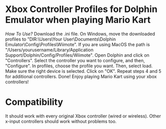 # Xbox Controller Profiles for Dolphin Emulator when playing Mario Kart

*How To Use?*
Download the .ini file.
On Windows, move the downloaded profiles to "DIR:\Users\Your User\Documents\Dolphin Emulator\Config\Profiles\Wiimote". If you are using MacOS the path is "/Users/yourusername/Library/Application Support/Dolphin/Config/Profiles/Wiimote".
Open Dolphin and click on "Controllers".
Select the controller you want to configure, and then, "Configure".
In profiles, choose the profile you want. Then, select load. Make sure the right device is selected. Click on "OK".
Repeat steps 4 and 5 for additional controllers.
Done! Enjoy playing Mario Kart using your xbox controllers!


# Compatibility
It should work with every original Xbox controller (wired or wireless). Other x-input controllers should work without problems too.
